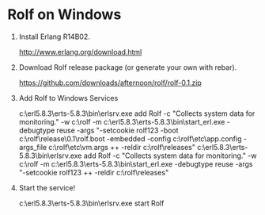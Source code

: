 Rolf on Windows
===============

1. Install Erlang R14B02.

    http://www.erlang.org/download.html

2. Download Rolf release package (or generate your own with rebar).

    https://github.com/downloads/afternoon/rolf/rolf-0.1.zip

3. Add Rolf to Windows Services

    c:\erl5.8.3\erts-5.8.3\bin\erlsrv.exe add Rolf -c "Collects system data for monitoring." -w c:\rolf -m c:\erl5.8.3\erts-5.8.3\bin\start_erl.exe -debugtype reuse -args "-setcookie rolf123 -boot c:\rolf\release\0.1\rolf.boot -embedded -config c:\rolf\etc\app.config -args_file c:\rolf\etc\vm.args ++ -reldir c:\rolf\releases"
    c:\erl5.8.3\erts-5.8.3\bin\erlsrv.exe add Rolf -c "Collects system data for monitoring." -w c:\rolf -m c:\erl5.8.3\erts-5.8.3\bin\start_erl.exe -debugtype reuse -args "-setcookie rolf123 ++ -reldir c:\rolf\releases"

4. Start the service!

    c:\erl5.8.3\erts-5.8.3\bin\erlsrv.exe start Rolf
